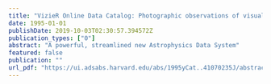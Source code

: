 ```yaml
---
title: "VizieR Online Data Catalog: Photographic observations of visual binaries (Jasinta+, 1994) - NASA/ADS"
date: 1995-01-01
publishDate: 2019-10-03T02:30:57.394572Z
publication_types: ["0"]
abstract: "A powerful, streamlined new Astrophysics Data System"
featured: false
publication: ""
url_pdf: "https://ui.adsabs.harvard.edu/abs/1995yCat..41070235J/abstract"
---
```


